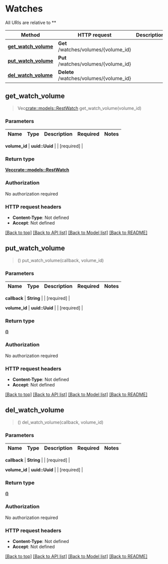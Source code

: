 # Watches

All URIs are relative to **

Method | HTTP request | Description
------------- | ------------- | -------------
[**get_watch_volume**](Watches.md#get_watch_volume) | **Get** /watches/volumes/{volume_id} | 
[**put_watch_volume**](Watches.md#put_watch_volume) | **Put** /watches/volumes/{volume_id} | 
[**del_watch_volume**](Watches.md#del_watch_volume) | **Delete** /watches/volumes/{volume_id} | 





## get_watch_volume

> Vec<crate::models::RestWatch> get_watch_volume(volume_id)


### Parameters


Name | Type | Description  | Required | Notes
------------- | ------------- | ------------- | ------------- | -------------

**volume_id** | **uuid::Uuid** |  | [required] |


### Return type

[**Vec<crate::models::RestWatch>**](.md)

### Authorization

No authorization required

### HTTP request headers

- **Content-Type**: Not defined
- **Accept**: Not defined

[[Back to top]](#) [[Back to API list]](../README.md#documentation-for-api-endpoints) [[Back to Model list]](../README.md#documentation-for-models) [[Back to README]](../README.md)



## put_watch_volume

> () put_watch_volume(callback, volume_id)


### Parameters


Name | Type | Description  | Required | Notes
------------- | ------------- | ------------- | ------------- | -------------

**callback** | **String** |  | [required] |

**volume_id** | **uuid::Uuid** |  | [required] |


### Return type

[**()**](.md)

### Authorization

No authorization required

### HTTP request headers

- **Content-Type**: Not defined
- **Accept**: Not defined

[[Back to top]](#) [[Back to API list]](../README.md#documentation-for-api-endpoints) [[Back to Model list]](../README.md#documentation-for-models) [[Back to README]](../README.md)



## del_watch_volume

> () del_watch_volume(callback, volume_id)


### Parameters


Name | Type | Description  | Required | Notes
------------- | ------------- | ------------- | ------------- | -------------

**callback** | **String** |  | [required] |

**volume_id** | **uuid::Uuid** |  | [required] |


### Return type

[**()**](.md)

### Authorization

No authorization required

### HTTP request headers

- **Content-Type**: Not defined
- **Accept**: Not defined

[[Back to top]](#) [[Back to API list]](../README.md#documentation-for-api-endpoints) [[Back to Model list]](../README.md#documentation-for-models) [[Back to README]](../README.md)


